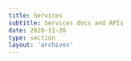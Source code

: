 ```yaml
---
title: Services
subtitle: Services docs and APIs
date: 2020-11-26
type: section
layout: 'archives'
---
```


